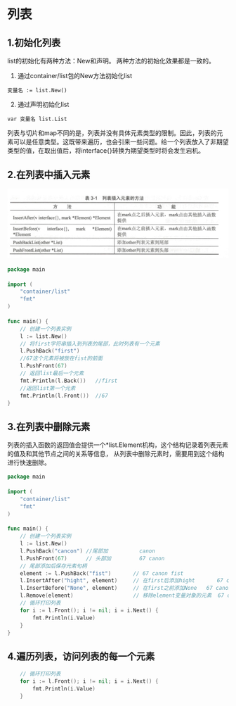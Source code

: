 
# 列表



## 1.初始化列表
list的初始化有两种方法：New和声明。 两种方法的初始化效果都是一致的。

1. 通过container/list包的New方法初始化list
```
变量名 := list.New()
```
2. 通过声明初始化list
```
var 变量名 list.List
```

列表与切片和map不同的是，列表并没有具体元素类型的限制。因此，列表的元素可以是任意类型。这既带来遍历，也会引来一些问题。给一个列表放入了非期望类型的值，在取出值后，将interface{}转换为期望类型时将会发生宕机。


## 2.在列表中插入元素
![](../../_static/go_list_inset0001.png)

```go
package main

import (
	"container/list"
	"fmt"
)

func main() {
	// 创建一个列表实例
	l := list.New()
	// 将first字符串插入到列表的尾部，此时列表有一个元素
	l.PushBack("first")
	//67这个元素将被放在fist的前面
	l.PushFront(67)
	// 返回list最后一个元素
	fmt.Println(l.Back())	//first
	//返回list第一个元素
	fmt.Println(l.Front())	//67
}
```

## 3.在列表中删除元素
列表的插入函数的返回值会提供一个*list.Element机构，这个结构记录着列表元素的值及和其他节点之间的关系等信息，
从列表中删除元素时，需要用到这个结构进行快速删除。

```go
package main

import (
	"container/list"
	"fmt"
)

func main() {
	// 创建一个列表实例
	l := list.New()
	l.PushBack("cancon") //尾部加			canon
	l.PushFront(67)      // 头部加			67 canon
	// 尾部添加后保存元素句柄
	element := l.PushBack("fist")		// 67 canon fist
	l.InsertAfter("hight", element) 	// 在first后添加hight		67 canon fist hight
	l.InsertBefore("None", element) 	// 在first之前添加None	67 canon None fist hight 
	l.Remove(element)               	// 移除element变量对象的元素	 67 canon None hight
	// 循环打印列表
	for i := l.Front(); i != nil; i = i.Next() {
		fmt.Println(i.Value)
	}
}

```

## 4.遍历列表，访问列表的每一个元素
```go
	// 循环打印列表
	for i := l.Front(); i != nil; i = i.Next() {
		fmt.Println(i.Value)
	}
```







